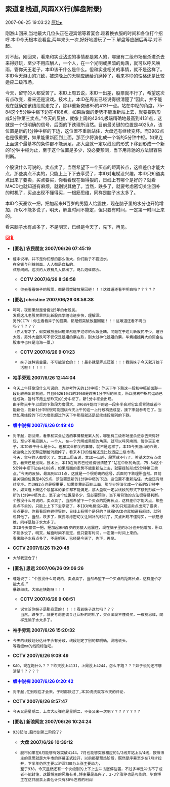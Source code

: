 ## 索道复栈道,风雨XX行(解盘附录)
2007-06-25 19:03:22
[原址▸](http://www.fxgan.com/chan_time/2007_01_06/555.htm)



 刚游山回来,当地最大几位头正在迎宾馆等着宴会.趁着换衣服的时间和各位打个招呼.本ID今天根本没看盘,两年来头一次,好好地游玩了一下.解盘等应酬后再写.对不起。


 


 对不起，刚回来，看来和实业沾边的事情都是累人的，哪里有二级市场里杀进杀去来得好玩，至少不用应酬人，一个人，在一个光明或黑暗的角落，就可以呼风唤雨，管你天王老子，本ID该干什么是什么。但和实业相关的事情，就不是这样了。本ID今天游山的兴致，被这晚上的无聊应酬给消磨掉了，看来本ID的性格还是比较适应二级市场。


 


 今天，留守的人都受苦了。本ID上周五说，本ID一出差，股票就不行了，希望这次有点改变，看来还是没戏。技术上，本ID在周五已经说得很清楚了“因此，并不能现在就确定该线段就走完了，除非重新突破85的4131一点。站在中枢的角度，75-84这个5分钟中枢下边在4188点，如果后面的走势不能重新站上去，就要提防形成5分钟第三卖点。”今天的反抽，就像上周的4244,极端精确地最高到4131点，这就是一个很明确的信号，后面的下跌理所当然。目前最关键的位置是4025点，该位置是新的1分钟中枢的下边，这位置不重新站住，大盘还有继续变坏。而3982点也是很重要，如果能重新回到上面，那至少将演化成一个新的5分钟中枢。如果连上面这个最基本的条件都不能满足，那大盘就一定以线段的形式下移到形成一个新的1分钟中枢为止，至于这个位置是多少，没必要预测，当下用背驰的方法很容易判断。


 


 个股没什么可说的，卖点卖了，当然希望下一个买点的距离长点，这样差价才能大点，那些卖点不卖的，只能上上下下去享受了，本ID对电梯没兴趣，本ID只知道卖点出来了要卖，买点要买，你看看现在砸得狠的，日线上有哪个是好的？就看MACD也就知道有麻烦，就别说其他了。当然，跌多了，就要考虑密切关注回补的时机了，买点出现不懂得买，一根筋思维，同样是脑子水太多了。


 


 本ID今天豪饮一把，把加起来N百岁的男猿人给震住，现在脑子里的水分也开始增加，所以不能多说了，明天，解盘时间不能定，但只要有时间，一定第一时间上来的。


 


 看来脑子水有点多了，不是明天，已经是今天了，先下，再见。





<font color='red'>**回复**</font>


- **[匿名] 农民朋友  2007/06/26 07:45:19**
- ```
  缠中说禅，并不是你们想的那么伟大，你们脑子不要进水，
  在金钱与利益前面，人人都是自私的，
  试想问问，这次的大跌有几人都出了，马后炮谁都会。 
  ```
   - **CCTV 2007/6/26 8:38:58**
   - ```
     你去看看妹子的股票，都是假突破放量回砸！！！这难道还看不明白吗？？？？？
     ```
- **[匿名] christine  2007/06/26 08:58:38**
- ```
  呵呵，夜雨果然是曾套过5年的老股民。
  发现这儿老股民果然比新股民学缠论进步快，理解深。
  另外CCTV：你去看看妹子的股票，都是假突破放量回砸！！！这难道还看不明白吗？？？？？
  （你太有才了，假突破放量回砸果然逃不过你的火眼金睛，问题在于这儿新股民不少，道行太浅，另外大盘跌可不仅仅是姐姐的票在跌，别太过神化姐姐的票，毕竟姐姐再大的资金在股市中也只是沧海一粟，） 
  ```
   - **CCTV 2007/6/26 9:01:23**
   - ```
     妹子这种资金量，不可能清仓的！！！最多就是弄点短差！！！我猜妹子今天就开始干活啦！！！！！
     ```
- **袖手旁观 2007/6/26 12:44:04**
- ```
  今天上午好像没什么可说的，先参考昨天的1分中枢：昨天下午下跌这一段和中枢前面那一段比较未出现背驰，并且06261041的3968是昨天1分中枢的三卖，所以脱离中枢的运动已经成功，暂时不用去想昨天的1分中枢了，新1分中枢会出现。
  由于昨天中午以后的下跌段力度很大，3968开始向下的这一段多半会对它出现背驰或者不能新低，则新1分中枢很可能围绕今天上午的这一上行段构造成型，接下来就参考它了。当然如果线段的下行力度能超过昨天下午那段就还是延续线段级别的下跌。
  ```
- **<font color='blue'>缠中说禅 2007/6/26 0:49:40</font>**
- ```
  对不起，刚回来，看来和实业沾边的事情都是累人的，哪里有二级市场里杀进杀去来得好玩，至少不用应酬人，一个人，在一个光明或黑暗的角落，就可以呼风唤雨，管你天王老子，本ID该干什么是什么。但和实业相关的事情，就不是这样了。本ID今天游山的兴致，被这晚上的无聊应酬给消磨掉了，看来本ID的性格还是比较适应二级市场。
  今天，留守的人都受苦了。本ID上周五说，本ID一出差，股票就不行了，希望这次有点改变，看来还是没戏。技术上，本ID在周五已经说得很清楚了“站在中枢的角度，75-84这个5分钟中枢下边在4188点，如果后面的走势不能重新站上去，就要提防形成5分钟第三卖点。”今天的反抽，最高到4131点，这就是一个很明确的信号，后面的下跌理所当然。目前最关键的位置是4025点，该位置是新的1分钟中枢的下边，这位置不重新站住，大盘还有继续变坏。而3982点也是很重要，如果能重新回到上面，那至少将演化成一个新的5分钟中枢。如果连上面这个最基本的条件都不能满足，那大盘就一定以线段的形式下移到形成一个新的1分钟中枢为止，至于这个位置是多少，没必要预测，当下用背驰的方法很容易判断。
  个股没什么可说的，卖点卖了，当然希望下一个买点的距离长点，这样差价才能大点，那些卖点不卖的，只能上上下下去享受了，本ID对电梯没兴趣，本ID只知道卖点出来了要卖，买点要买，你看看现在砸得狠的，日线上有哪个是好的？就看MACD也就知道有麻烦，就别说其他了。当然，跌多了，就要考虑密切关注回补的时机了，买点出现不懂得买，一根筋思维，同样是脑子水太多了。
  本ID今天豪饮一把，把加起来N百岁的男猿人给震住，现在脑子里的水分也开始增加，所以不能多说了，明天，解盘时间不能定，但只要有时间，一定第一时间上来的。
  看来脑子水有点多了，不是明天，已经是今天了，先下，再见。
  ```
- **CCTV 2007/6/26 11:20:48**
- ```
  大爷我空仓了!
  ```
- **[匿名] 思远  2007/06/26 09:06:26**
- ```
  缠姐说了：“个股没什么可说的，卖点卖了，当然希望下一个买点的距离长点，这样差价才能大点，”
  暴跌继续，大家赶快跑呀！！！ 
  ```
   - **CCTV 2007/6/26 9:08:51**
   - ```
     说告诉你妹子是那意思的！！！！看到妹子这句吗？？？
     当然，跌多了，就要考虑密切关注回补的时机了，买点出现不懂得买，一根筋思维，同样是脑子水太多了。
     ```
- **袖手旁观 2007/6/26 15:20:32**
- ```
  今天的线段划分估计不会有分歧，线段划定了别的都明确，没啥说头。
  等看缠mm的线段标注吧。
  ```
- **CCTV 2007/6/26 9:09:49**
- ```
  KAO，现在跑什么？？？昨天没上4131，上周没上4244，怎么不跑？？？妹子说的还不够清楚？？？？？
  ```
- **<font color='blue'>缠中说禅 2007/6/26 0:20:42</font>**
- ```
  对不起,忙到现在才会来，子时都快过了,本ID洗洗就写今天的评论.
  ```
- **CCTV 2007/6/26 8:57:47**
- ```
  今天又是星期二，上次大反弹也是星期二，不会又来一次吧？？？？？？？？
  ```
- **[匿名] 新浪网友  2007/06/26 10:24:24**
- ```
  938起动,股市到第二阶段了? 
  ```
   - **大盘 2007/6/26 10:39:12**
   - ```
     股市如果在6月能够有效突破4144，7月也能够突破相应的1/2线并站上3/4线，按照博主的意思就是大牛市的序幕正式拉开，以前都是预热阶段，既然是序幕至少在7月才拉开，下半年仍然主要以沪深300为上涨主要动力，
     至于938，今天显然还有一个次级别的上下上去冲击涨停位置，不过多半是冲击不了或者不能封住，这跟博主的风格有关,博主要是高兴了，2-3个涨停也是可能的，毕竟博主在这只股票上面估计只有80％左右的利润
     ```
